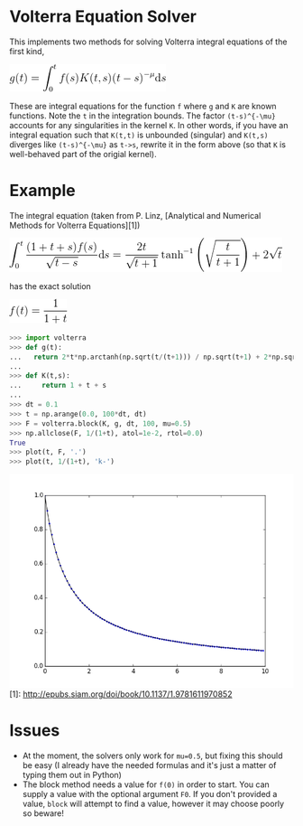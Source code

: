 # Volterra Equation Solver
This implements two methods for solving Volterra integral equations of the first kind,

![volterra equation](./eqn.png)

These are integral equations for the function `f` where `g` and `K` are known functions.  Note the  `t` in the integration bounds.  The factor `(t-s)^{-\mu}` accounts for any singularities in the kernel `K`.  In other words, if you have an integral equation such that `K(t,t)` is unbounded (singular) and `K(t,s)` diverges like `(t-s)^{-\mu}` as `t->s`, rewrite it in the form above (so that `K` is well-behaved part of the origial kernel).

# Example
The integral equation (taken from P. Linz, [Analytical and Numerical Methods for Volterra Equations][1])

![example eqn](./example.png)

has the exact solution

![example soln](./example_soln.png)

```python
>>> import volterra
>>> def g(t):
...   return 2*t*np.arctanh(np.sqrt(t/(t+1))) / np.sqrt(t+1) + 2*np.sqrt(t)
...
>>> def K(t,s):
...     return 1 + t + s
...
>>> dt = 0.1
>>> t = np.arange(0.0, 100*dt, dt)
>>> F = volterra.block(K, g, dt, 100, mu=0.5)
>>> np.allclose(F, 1/(1+t), atol=1e-2, rtol=0.0)
True
>>> plot(t, F, '.')
>>> plot(t, 1/(1+t), 'k-')
```
![example plot](./example_plot.png)
[1]: http://epubs.siam.org/doi/book/10.1137/1.9781611970852

# Issues
* At the moment, the solvers only work for `mu=0.5`, but fixing this should be easy (I already have the needed formulas and it's just a matter of typing them out in Python)
* The block method needs a value for `f(0)` in order to start.  You can supply a value with the optional argument `F0`.  If you don't provided a value, `block` will attempt to find a value, however it may choose poorly so beware!
